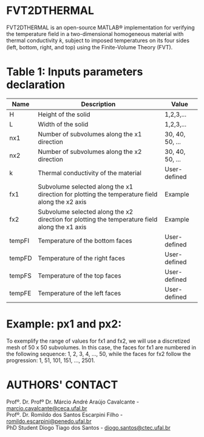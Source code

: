 # FVT2DTHERMAL
FVT2DTHERMAL is an open-source MATLAB® implementation for verifying the temperature field in a two-dimensional homogeneous material with thermal conductivity 
𝑘, subject to imposed temperatures on its four sides (left, bottom, right, and top) using the Finite-Volume Theory (FVT).

# Table 1: Inputs parameters declaration
| Name | Description | Value |
|-------------|-------------|-------------|
| H | Height of the solid | 1,2,3,... |
| L | Width of the solid | 1,2,3,... |
| nx1 | Number of subvolumes along the x1 direction | 30, 40, 50, ... |
| nx2 | Number of subvolumes along the x2 direction | 30, 40, 50, ... |
| k | Thermal conductivity of the material | User-defined |
| fx1 | Subvolume selected along the x1 direction for plotting the temperature field along the x2 axis | Example |
| fx2 | Subvolume selected along the x2 direction for plotting the temperature field along the x1 axis | Example |
| tempFI | Temperature of the bottom faces | User-defined |
| tempFD | Temperature of the right faces | User-defined |
| tempFS | Temperature of the top faces | User-defined |
| tempFE | Temperature of the left faces | User-defined |

# Example: px1 and px2:
To exemplify the range of values for fx1 and fx2, we will use a discretized mesh of 50 x 50 subvolumes. In this case, the faces for fx1 are numbered in the following sequence: 1, 2, 3, 4, ..., 50, while the faces for fx2 follow the progression: 1, 51, 101, 151, ..., 2501.

# AUTHORS' CONTACT
Profº. Dr. Profº Dr. Márcio André Araújo Cavalcante - marcio.cavalcante@ceca.ufal.br  
Profº. Dr. Romildo dos Santos Escarpini Filho - romildo.escarpini@penedo.ufal.br  
PhD Student Diogo Tiago dos Santos - diogo.santos@ctec.ufal.br

